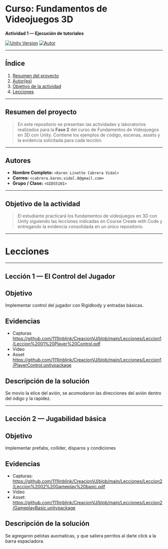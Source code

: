 # Curso: Fundamentos de Videojuegos 3D
**Actividad 1 — Ejecución de tutoriales**

[![Unity Version](https://img.shields.io/badge/unity-<2022.3>-blue)]()
[![Autor](https://img.shields.io/badge/autor-<Linette_Vidal>-pink)]()

---

## Índice
1. [Resumen del proyecto](#resumen-del-proyecto)  
2. [Autor(es)](#autores)  
3. [Objetivo de la actividad](#objetivo-de-la-actividad) 
4. [Lecciones](#lecciones)

---

## Resumen del proyecto
> En este repositorio se presentan las actividades y laboratorios realizados para la **Fase 2** del curso de Fundamentos de Videojuegos en 3D con Unity. Contiene los ejemplos de código, escenas, assets y la evidencia solicitada para cada lección.

---

## Autores
- **Nombre Completo:** `<Karen Linette Cabrera Vidal>`  
- **Correo:** `<cabrera.karen.vidal.8@gmail.com>`  
- **Grupo / Clase:** `<GIDS5101>`  

---

## Objetivo de la actividad
> El estudiante practicará los fundamentos de videojuegos en 3D con Unity siguiendo las lecciones indicadas en Course Create with Code y entregando la evidencia consolidada en un único repositorio.

---

# Lecciones

---
## Lección 1 — El Control del Jugador

## Objetivo
Implementar control del jugador con Rigidbody y entradas básicas.

## Evidencias
- Capturas
  https://github.com/111linblink/CreacionVJ/blob/main/Lecciones/Leccion1/Leccion%2001%20Player%20Control.pdf
- Video
- Asset
  https://github.com/111linblink/CreacionVJ/blob/main/Lecciones/Leccion1/PlayerControl.unitypackage

## Descripción de la solución
Se movio la elice del avión, se acomodaron las direcciones del avión dentro del ódigo y la rapidez.

---

## Lección 2 — Jugabilidad básica

## Objetivo
Implementar prefabs, collider, disparos y condiciones

## Evidencias
- Capturas: 
  https://github.com/111linblink/CreacionVJ/blob/main/Lecciones/Leccion2/Leccion%2002%20Gameplay%20basic.pdf
- Video
- Asset:
  https://github.com/111linblink/CreacionVJ/blob/main/Lecciones/Leccion2/GameplayBasic.unitypackage

## Descripción de la solución
Se agregaron pelotas auomaticas, y que saliera perritos al darle click a la barra espaciadora.




